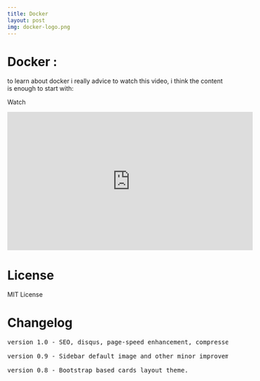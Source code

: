 ```yaml
---
title: Docker
layout: post
img: docker-logo.png
---
```


# Docker :
to learn about docker i really advice to watch this video, i think the content is enough to start with:

Watch
<iframe width="560" height="315" src="https://www.youtube.com/embed/YFl2mCHdv24" frameborder="0" allowfullscreen></iframe>



# License
MIT License

# Changelog
<pre>
version 1.0 - SEO, disqus, page-speed enhancement, compressed html.

version 0.9 - Sidebar default image and other minor improvements.

version 0.8 - Bootstrap based cards layout theme.
</pre>
